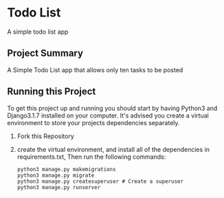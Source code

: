 # Todo List
A simple todo list app


## Project Summary
A Simple Todo List app that allows only ten tasks to be posted

## Running this Project
To get this project up and running you should start by having Python3 and Django3.1.7 installed on your computer. It's advised you create a virtual environment to store your projects dependencies separately. 

1. Fork this Repository

1. create the virtual environment, and install all of the dependencies in requirements.txt, Then run the following commands:

   ```
   python3 manage.py makemigrations
   python3 manage.py migrate
   python3 manage.py createsuperuser # Create a superuser
   python3 manage.py runserver
   ```
